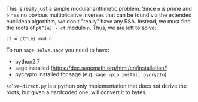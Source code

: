 This is really just a simple modular arithmetic problem. Since `n` is prime and `e` has no obvious multiplicative inverses that can be found via the extended euclidean algorithm,  we don't "really" have any RSA. Instead, we must find the roots of `pt^(e) - ct` modulo `n`. Thus, we are left to solve:

`ct = pt^(e) mod n`

To run `sage solve.sage` you need to have:
- python2.7
- sage installed (https://doc.sagemath.org/html/en/installation/)
- pycrypto installed for sage (e.g. `sage -pip install pycrypto`)


`solve-direct.py` is a python only implementation that does not derive the roots, but given a hardcoded one, will convert it to bytes.

